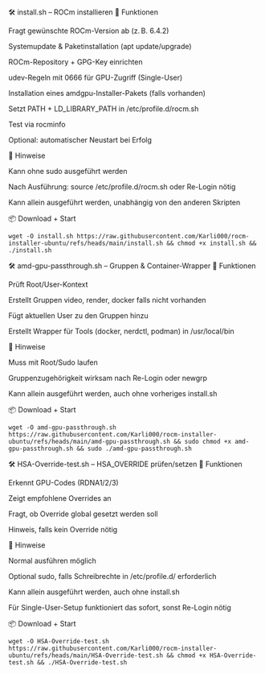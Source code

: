 🛠️ install.sh – ROCm installieren
🚀 Funktionen

Fragt gewünschte ROCm-Version ab (z. B. 6.4.2)

Systemupdate & Paketinstallation (apt update/upgrade)

ROCm-Repository + GPG-Key einrichten

udev-Regeln mit 0666 für GPU-Zugriff (Single-User)

Installation eines amdgpu-Installer-Pakets (falls vorhanden)

Setzt PATH + LD_LIBRARY_PATH in /etc/profile.d/rocm.sh

Test via rocminfo

Optional: automatischer Neustart bei Erfolg

🧩 Hinweise

Kann ohne sudo ausgeführt werden

Nach Ausführung: source /etc/profile.d/rocm.sh oder Re-Login nötig

Kann allein ausgeführt werden, unabhängig von den anderen Skripten

📦 Download + Start

```
wget -O install.sh https://raw.githubusercontent.com/Karli000/rocm-installer-ubuntu/refs/heads/main/install.sh && chmod +x install.sh && ./install.sh
```
🛠️ amd-gpu-passthrough.sh – Gruppen & Container-Wrapper
🚀 Funktionen

Prüft Root/User-Kontext

Erstellt Gruppen video, render, docker falls nicht vorhanden

Fügt aktuellen User zu den Gruppen hinzu

Erstellt Wrapper für Tools (docker, nerdctl, podman) in /usr/local/bin

🧩 Hinweise

Muss mit Root/Sudo laufen

Gruppenzugehörigkeit wirksam nach Re-Login oder newgrp

Kann allein ausgeführt werden, auch ohne vorheriges install.sh

📦 Download + Start

```
wget -O amd-gpu-passthrough.sh https://raw.githubusercontent.com/Karli000/rocm-installer-ubuntu/refs/heads/main/amd-gpu-passthrough.sh && sudo chmod +x amd-gpu-passthrough.sh && sudo ./amd-gpu-passthrough.sh
```
🛠️ HSA-Override-test.sh – HSA_OVERRIDE prüfen/setzen
🚀 Funktionen

Erkennt GPU-Codes (RDNA1/2/3)

Zeigt empfohlene Overrides an

Fragt, ob Override global gesetzt werden soll

Hinweis, falls kein Override nötig

🧩 Hinweise

Normal ausführen möglich

Optional sudo, falls Schreibrechte in /etc/profile.d/ erforderlich

Kann allein ausgeführt werden, auch ohne install.sh

Für Single-User-Setup funktioniert das sofort, sonst Re-Login nötig

📦 Download + Start

```
wget -O HSA-Override-test.sh https://raw.githubusercontent.com/Karli000/rocm-installer-ubuntu/refs/heads/main/HSA-Override-test.sh && chmod +x HSA-Override-test.sh && ./HSA-Override-test.sh
```

